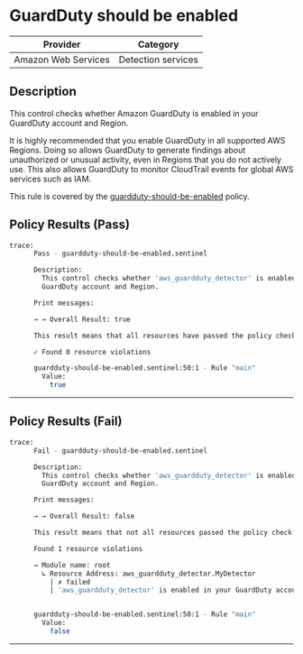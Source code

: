# GuardDuty should be enabled

| Provider            | Category           |
|---------------------|--------------------|
| Amazon Web Services | Detection services |

## Description

This control checks whether Amazon GuardDuty is enabled in your GuardDuty account and Region.

It is highly recommended that you enable GuardDuty in all supported AWS Regions. Doing so allows GuardDuty to generate findings about unauthorized or unusual activity, even in Regions that you do not actively use. This also allows GuardDuty to monitor CloudTrail events for global AWS services such as IAM.

This rule is covered by the [guardduty-should-be-enabled](../../policies/guardduty/guardduty-should-be-enabled.sentinel) policy.

## Policy Results (Pass)
```bash
trace:
      Pass - guardduty-should-be-enabled.sentinel

      Description:
        This control checks whether 'aws_guardduty_detector' is enabled in your
        GuardDuty account and Region.

      Print messages:

      → → Overall Result: true

      This result means that all resources have passed the policy check for the policy guardduty-should-be-enabled.

      ✓ Found 0 resource violations

      guardduty-should-be-enabled.sentinel:50:1 - Rule "main"
        Value:
          true
```

---

## Policy Results (Fail)
```bash
trace:
      Fail - guardduty-should-be-enabled.sentinel

      Description:
        This control checks whether 'aws_guardduty_detector' is enabled in your
        GuardDuty account and Region.

      Print messages:

      → → Overall Result: false

      This result means that not all resources passed the policy check and the protected behavior is not allowed for the policy guardduty-should-be-enabled.

      Found 1 resource violations

      → Module name: root
        ↳ Resource Address: aws_guardduty_detector.MyDetector
          | ✗ failed
          | 'aws_guardduty_detector' is enabled in your GuardDuty account and Region. Refer to https://docs.aws.amazon.com/securityhub/latest/userguide/guardduty-controls.html#guardduty-1 for more details.


      guardduty-should-be-enabled.sentinel:50:1 - Rule "main"
        Value:
          false
```

---